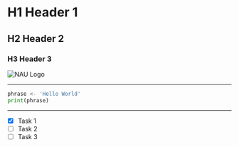 # H1 Header 1
## H2 Header 2
### H3 Header 3
![NAU Logo](https://upload.wikimedia.org/wikipedia/commons/4/4f/Northern_Arizona_Athletics_logo.svg)
______________________________________________________________________________________________________
```python
phrase <- 'Hello World'
print(phrase)
```
______________________________________________________________________________________________________
- [x] Task 1
- [ ] Task 2
- [ ] Task 3
